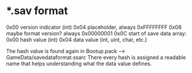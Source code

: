 # *.sav format
0x00  version indicator (int)
0x04  placeholder, always 0xFFFFFFFF
0x08  maybe format version? always 0x00000001
0x0C  start of save data array:
  0x00  hash value (int)
  0x04  data value (int, uint, char, etc.)

The hash value is found again in Bootup.pack --> GameData/savedataformat.ssarc
There every hash is assigned a readable name that helps understanding what the data value defines.
